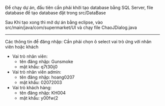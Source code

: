 Để chạy dự án, đầu tiên cần phải khởi tạo database bằng SQL Server, file database để tạo database đặt trong src/DataBase

Sau Khi tạo xong thì mở dự án bằng eclipse, vào src/main/java/com/supermarket/UI và chạy file ChaoJDialog.java

------------------------------------------------------------------------------------------------------------------------------

Các thông tin để đăng nhập:
Cần phải chọn ô select vai trò ứng với nhân viên hoặc khách 
- Vai trò nhân viên:
  + tên đăng nhập: Gunsmoke
  + mật khẩu: q7t30ij0
- Vai trò nhân viên admin:
  + tên đăng nhập: hoang0207
  + mật khẩu: 02072003
- Vai trò khách hàng:
  + tên đăng nhập: KH004
  + mật khẩu: y00fw(2
